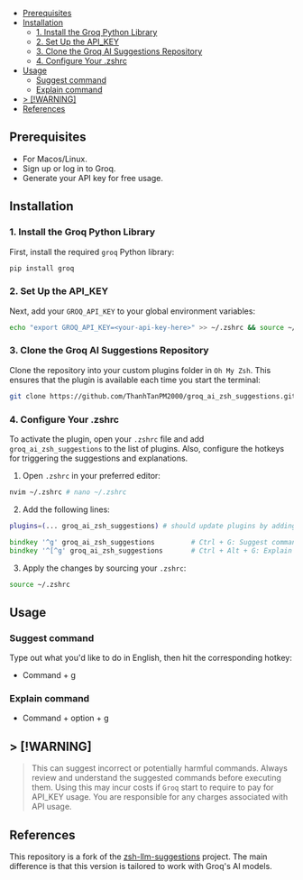<!--toc:start-->
- [Prerequisites](#prerequisites)
- [Installation](#installation)
  - [1. Install the Groq Python Library](#1-install-the-groq-python-library)
  - [2. Set Up the API_KEY](#2-set-up-the-apikey)
  - [3. Clone the Groq AI Suggestions Repository](#3-clone-the-groq-ai-suggestions-repository)
  - [4. Configure Your .zshrc](#4-configure-your-zshrc)
- [Usage](#usage)
  - [Suggest command](#suggest-command)
  - [Explain command](#explain-command)
- [> [!WARNING]](#warning)
- [References](#references)
<!--toc:end-->

## Prerequisites

- For Macos/Linux.
- Sign up or log in to Groq.
- Generate your API key for free usage.

## Installation

### 1. Install the Groq Python Library

First, install the required `groq` Python library:

```zsh
pip install groq
```

### 2. Set Up the API_KEY

Next, add your `GROQ_API_KEY` to your global environment variables:

```zsh
echo "export GROQ_API_KEY=<your-api-key-here>" >> ~/.zshrc && source ~/.zshrc
```

### 3. Clone the Groq AI Suggestions Repository

Clone the repository into your custom plugins folder in `Oh My Zsh`. This ensures that the plugin is available each time you start the terminal:

```zsh
git clone https://github.com/ThanhTanPM2000/groq_ai_zsh_suggestions.git ~/.oh-my-zsh/custom/plugins/groq_ai_zsh_suggestions
```

### 4. Configure Your .zshrc

To activate the plugin, open your `.zshrc` file and add `groq_ai_zsh_suggestions` to the list of plugins. Also, configure the hotkeys for triggering the suggestions and explanations.

1. Open `.zshrc` in your preferred editor:

```bash
nvim ~/.zshrc # nano ~/.zshrc
```

2. Add the following lines:

```zsh
plugins=(... groq_ai_zsh_suggestions) # should update plugins by adding groq_ai_zsh_suggestions at the end of line

bindkey '^g' groq_ai_zsh_suggestions         # Ctrl + G: Suggest command
bindkey '^[^g' groq_ai_zsh_suggestions       # Ctrl + Alt + G: Explain command
```

3. Apply the changes by sourcing your `.zshrc`:

```zsh
source ~/.zshrc
```

## Usage

### Suggest command
Type out what you'd like to do in English, then hit the corresponding hotkey:
- Command + g

### Explain command
- Command + option + g

## > [!WARNING]
> This can suggest incorrect or potentially harmful commands. Always review and understand the suggested commands before executing them.
> Using this may incur costs if `Groq` start to require to pay for API_KEY usage. You are responsible for any charges associated with API usage.

## References

This repository is a fork of the [zsh-llm-suggestions](https://github.com/stefanheule/zsh-llm-suggestions) project. The main difference is that this version is tailored to work with Groq's AI models.
